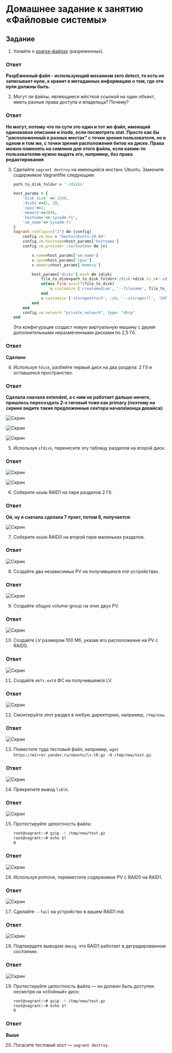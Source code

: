 # Домашнее задание к занятию «Файловые системы»


## Задание

1. Узнайте о [sparse-файлах](https://ru.wikipedia.org/wiki/%D0%A0%D0%B0%D0%B7%D1%80%D0%B5%D0%B6%D1%91%D0%BD%D0%BD%D1%8B%D0%B9_%D1%84%D0%B0%D0%B9%D0%BB) (разряженных).

### Ответ 

**РазрЕженный файл - использующий механизм zero detect, то есть не записывает нули, а хранит в метаданных информацию о том, где эти нули должны быть.**


2. Могут ли файлы, являющиеся жёсткой ссылкой на один объект, иметь разные права доступа и владельца? Почему?

### Ответ 

**Не могут, потому что по сути это один и тот же файл, имеющий одинаковое описание и inode, если посмотреть stat. Просто как бы "расположенный в разных местах" с точки зрения пользователя, но в одном и том же, с точки зрения расположения битов на диске. Права можно поменять на симлинк для этого файла, если каким-то пользователям нужно выдать его, например, без права редактирования**

3. Сделайте `vagrant destroy` на имеющийся инстанс Ubuntu. Замените содержимое Vagrantfile следующим:

    ```ruby
    path_to_disk_folder = './disks'

    host_params = {
        'disk_size' => 2560,
        'disks'=>[1, 2],
        'cpus'=>2,
        'memory'=>2048,
        'hostname'=>'sysadm-fs',
        'vm_name'=>'sysadm-fs'
    }
    Vagrant.configure("2") do |config|
        config.vm.box = "bento/ubuntu-20.04"
        config.vm.hostname=host_params['hostname']
        config.vm.provider :virtualbox do |v|

            v.name=host_params['vm_name']
            v.cpus=host_params['cpus']
            v.memory=host_params['memory']

            host_params['disks'].each do |disk|
                file_to_disk=path_to_disk_folder+'/disk'+disk.to_s+'.vdi'
                unless File.exist?(file_to_disk)
                    v.customize ['createmedium', '--filename', file_to_disk, '--size', host_params['disk_size']]
                end
                v.customize ['storageattach', :id, '--storagectl', 'SATA Controller', '--port', disk.to_s, '--device', 0, '--type', 'hdd', '--medium', file_to_disk]
            end
        end
        config.vm.network "private_network", type: "dhcp"
    end
    ```

    Эта конфигурация создаст новую виртуальную машину с двумя дополнительными неразмеченными дисками по 2,5 Гб.

### Ответ 

**Сделано**

4. Используя `fdisk`, разбейте первый диск на два раздела: 2 Гб и оставшееся пространство.

### Ответ 

**Сделала сначала extended, а с ним не работает дальше ничего, пришлось пересоздать 2-х гиговый тоже как primary (поэтому на  скрине видите такие предложенные сектора начала\конца девайса):**

![Скрин](https://github.com/Jlljully/terminal-OS-net-security/blob/main/files/lesson_5/Screenshot_11.png "1")

![Скрин](https://github.com/Jlljully/terminal-OS-net-security/blob/main/files/lesson_5/Screenshot_3.png "2")

![Скрин](https://github.com/Jlljully/terminal-OS-net-security/blob/main/files/lesson_5/Screenshot_4.png "3")

5. Используя `sfdisk`, перенесите эту таблицу разделов на второй диск.

### Ответ 

![Скрин](https://github.com/Jlljully/terminal-OS-net-security/blob/main/files/lesson_5/Screenshot_5.png "4")

![Скрин](https://github.com/Jlljully/terminal-OS-net-security/blob/main/files/lesson_5/Screenshot_6.png "5")

6. Соберите `mdadm` RAID1 на паре разделов 2 Гб.

### Ответ 

**Ой, ну я сначала сделала 7 пункт, потом 6, получается:**

![Скрин](https://github.com/Jlljully/terminal-OS-net-security/blob/main/files/lesson_5/Screenshot_7.png "5")

7. Соберите `mdadm` RAID0 на второй паре маленьких разделов.

### Ответ 

![Скрин](https://github.com/Jlljully/terminal-OS-net-security/blob/main/files/lesson_5/Screenshot_8.png "6")

8. Создайте два независимых PV на получившихся md-устройствах.

### Ответ 

![Скрин](https://github.com/Jlljully/terminal-OS-net-security/blob/main/files/lesson_5/Screenshot_9.png "7")

9. Создайте общую volume-group на этих двух PV.

### Ответ 

![Скрин](https://github.com/Jlljully/terminal-OS-net-security/blob/main/files/lesson_5/Screenshot_10.png "8")

10. Создайте LV размером 100 Мб, указав его расположение на PV с RAID0.

### Ответ 

![Скрин](https://github.com/Jlljully/terminal-OS-net-security/blob/main/files/lesson_5/Screenshot_12.png "9")

11. Создайте `mkfs.ext4` ФС на получившемся LV.

### Ответ 

![Скрин](https://github.com/Jlljully/terminal-OS-net-security/blob/main/files/lesson_5/Screenshot_13.png "10")

12. Смонтируйте этот раздел в любую директорию, например, `/tmp/new`.

### Ответ 

![Скрин](https://github.com/Jlljully/terminal-OS-net-security/blob/main/files/lesson_5/Screenshot_14.png "11")

13. Поместите туда тестовый файл, например, `wget https://mirror.yandex.ru/ubuntu/ls-lR.gz -O /tmp/new/test.gz`.

### Ответ 

![Скрин](https://github.com/Jlljully/terminal-OS-net-security/blob/main/files/lesson_5/Screenshot_15.png "12")

14. Прикрепите вывод `lsblk`.

### Ответ 

![Скрин](https://github.com/Jlljully/terminal-OS-net-security/blob/main/files/lesson_5/Screenshot_16.png "13")

15. Протестируйте целостность файла:

    ```bash
    root@vagrant:~# gzip -t /tmp/new/test.gz
    root@vagrant:~# echo $?
    0
    ```

### Ответ 

![Скрин](https://github.com/Jlljully/terminal-OS-net-security/blob/main/files/lesson_5/Screenshot_17.png "14")

16. Используя pvmove, переместите содержимое PV с RAID0 на RAID1.

### Ответ 

![Скрин](https://github.com/Jlljully/terminal-OS-net-security/blob/main/files/lesson_5/Screenshot_18.png "15")

17. Сделайте `--fail` на устройство в вашем RAID1 md.

### Ответ 

![Скрин](https://github.com/Jlljully/terminal-OS-net-security/blob/main/files/lesson_5/Screenshot_19.png "16")

18. Подтвердите выводом `dmesg`, что RAID1 работает в деградированном состоянии.

### Ответ 

![Скрин](https://github.com/Jlljully/terminal-OS-net-security/blob/main/files/lesson_5/Screenshot_20.png "17")

19. Протестируйте целостность файла — он должен быть доступен несмотря на «сбойный» диск:

    ```bash
    root@vagrant:~# gzip -t /tmp/new/test.gz
    root@vagrant:~# echo $?
    0
    ```

### Ответ 

**Выше**

20. Погасите тестовый хост — `vagrant destroy`.
